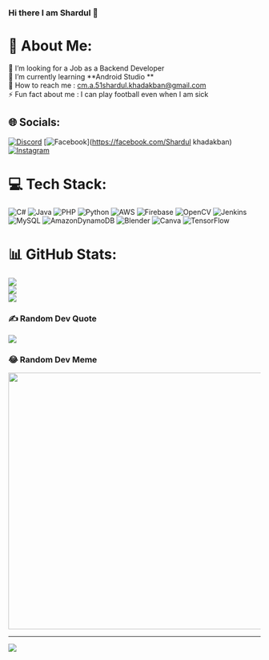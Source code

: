 ### Hi there I am Shardul 👋

# 💫 About Me:
🤝 I’m looking for a Job as a Backend Developer<br>🌱 I’m currently learning **Android Studio **<br>💬 How to reach me : cm.a.51shardul.khadakban@gmail.com<br>⚡ Fun fact about me : I can play football even when I am sick


## 🌐 Socials:
[![Discord](https://img.shields.io/badge/Discord-%237289DA.svg?logo=discord&logoColor=white)](https://discord.gg/Shardul#5318) [![Facebook](https://img.shields.io/badge/Facebook-%231877F2.svg?logo=Facebook&logoColor=white)](https://facebook.com/Shardul khadakban) [![Instagram](https://img.shields.io/badge/Instagram-%23E4405F.svg?logo=Instagram&logoColor=white)](https://instagram.com/sus__shardul) 

# 💻 Tech Stack:
![C#](https://img.shields.io/badge/c%23-%23239120.svg?style=for-the-badge&logo=c-sharp&logoColor=white) ![Java](https://img.shields.io/badge/java-%23ED8B00.svg?style=for-the-badge&logo=java&logoColor=white) ![PHP](https://img.shields.io/badge/php-%23777BB4.svg?style=for-the-badge&logo=php&logoColor=white) ![Python](https://img.shields.io/badge/python-3670A0?style=for-the-badge&logo=python&logoColor=ffdd54) ![AWS](https://img.shields.io/badge/AWS-%23FF9900.svg?style=for-the-badge&logo=amazon-aws&logoColor=white) ![Firebase](https://img.shields.io/badge/firebase-%23039BE5.svg?style=for-the-badge&logo=firebase) ![OpenCV](https://img.shields.io/badge/opencv-%23white.svg?style=for-the-badge&logo=opencv&logoColor=white) ![Jenkins](https://img.shields.io/badge/jenkins-%232C5263.svg?style=for-the-badge&logo=jenkins&logoColor=white) ![MySQL](https://img.shields.io/badge/mysql-%2300f.svg?style=for-the-badge&logo=mysql&logoColor=white) ![AmazonDynamoDB](https://img.shields.io/badge/Amazon%20DynamoDB-4053D6?style=for-the-badge&logo=Amazon%20DynamoDB&logoColor=white) ![Blender](https://img.shields.io/badge/blender-%23F5792A.svg?style=for-the-badge&logo=blender&logoColor=white) ![Canva](https://img.shields.io/badge/Canva-%2300C4CC.svg?style=for-the-badge&logo=Canva&logoColor=white) ![TensorFlow](https://img.shields.io/badge/TensorFlow-%23FF6F00.svg?style=for-the-badge&logo=TensorFlow&logoColor=white)
# 📊 GitHub Stats:
![](https://github-readme-stats.vercel.app/api?username=Shardul1050&theme=flag-india&hide_border=false&include_all_commits=false&count_private=false)<br/>
![](https://github-readme-streak-stats.herokuapp.com/?user=Shardul1050&theme=flag-india&hide_border=false)<br/>
![](https://github-readme-stats.vercel.app/api/top-langs/?username=Shardul1050&theme=flag-india&hide_border=false&include_all_commits=false&count_private=false&layout=compact)

### ✍️ Random Dev Quote
![](https://quotes-github-readme.vercel.app/api?type=horizontal&theme=radical)

### 😂 Random Dev Meme
<img src="https://rm.up.railway.app/" width="512px"/>

---
[![](https://visitcount.itsvg.in/api?id=Shardul1050&icon=0&color=0)](https://visitcount.itsvg.in)

<!-- Proudly created with GPRM ( https://gprm.itsvg.in ) -->
